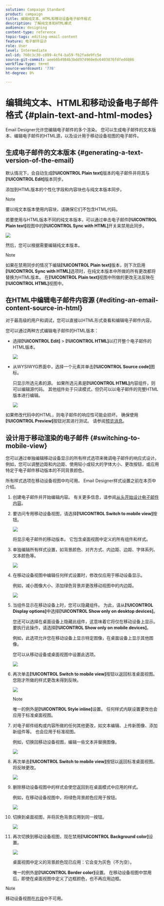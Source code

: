 ```yaml
---
solution: Campaign Standard
product: campaign
title: 编辑纯文本、HTML和移动设备电子邮件格式
description: 了解纯文本和HTML模式
audience: designing
content-type: reference
topic-tags: editing-email-content
feature: 电子邮件设计
role: User
level: Intermediate
exl-id: 760c3c30-c899-4cf4-ba59-fb2fade9fc5e
source-git-commit: aeeb6b4984b3bdd974960e8c6403876fdfedd886
workflow-type: tm+mt
source-wordcount: '778'
ht-degree: 0%

---
```


# 编辑纯文本、HTML和移动设备电子邮件格式 {#plain-text-and-html-modes}

Email Designer允许您编辑电子邮件的多个渲染。 您可以生成电子邮件的文本版本、编辑电子邮件的HTML源，以及设计用于移动设备视图的电子邮件。

## 生成电子邮件的文本版本 {#generating-a-text-version-of-the-email}

默认情况下，会自动生成&#x200B;**[!UICONTROL Plain text]**&#x200B;版本的电子邮件并将其与&#x200B;**[!UICONTROL Edit]**&#x200B;版本同步。

添加到HTML版本的个性化字段和内容块也与纯文本版本同步。

>[!NOTE]
>
>要以纯文本版本使用内容块，请确保它们不包含HTML代码。

若要使用与HTML版本不同的纯文本版本，可以通过单击电子邮件&#x200B;**[!UICONTROL Plain text]**&#x200B;视图中的&#x200B;**[!UICONTROL Sync with HTML]**&#x200B;开关来禁用此同步。

![](assets/email_designer_textversion.png)

然后，您可以根据需要编辑纯文本版本。

>[!NOTE]
>
>如果在禁用同步的情况下编辑&#x200B;**[!UICONTROL Plain text]**&#x200B;版本，则下次启用&#x200B;**[!UICONTROL Sync with HTML]**&#x200B;选项时，在纯文本版本中所做的所有更改都将替换为HTML版本。 在&#x200B;**[!UICONTROL Plain text]**&#x200B;视图中所做的更改无法反映在&#x200B;**[!UICONTROL HTML]**&#x200B;视图中。

## 在HTML中编辑电子邮件内容源 {#editing-an-email-content-source-in-html}

对于最高级的用户和调试，您可以直接以HTML形式查看和编辑电子邮件内容。

您可以通过两种方式编辑电子邮件的HTML版本：

* 选择&#x200B;**[!UICONTROL Edit]** > **[!UICONTROL HTML]**&#x200B;以打开整个电子邮件的HTML版本。

   ![](assets/email_designer_html1.png)

* 从WYSIWYG界面中，选择一个元素并单击&#x200B;**[!UICONTROL Source code]**&#x200B;图标。

   只显示所选元素的源。 如果所选元素是&#x200B;**[!UICONTROL HTML]**&#x200B;内容组件，则可以编辑源代码。 其他组件处于只读模式，但仍可以以电子邮件的完整HTML版本进行编辑。

   ![](assets/email_designer_html2.png)

如果修改代码中的HTML，则电子邮件的响应性可能会损坏。 确保使用&#x200B;**[!UICONTROL Preview]**&#x200B;按钮对其进行测试。 请参阅[预览消息](../../sending/using/previewing-messages.md)。

## 设计用于移动渲染的电子邮件 {#switching-to-mobile-view}

您可以通过单独编辑移动设备显示的所有样式选项来微调电子邮件的响应式设计。 例如，您可以调整边距和内边距、使用较小或较大的字体大小、更改按钮，或应用特定于电子邮件移动版本的不同背景颜色。

所有样式选项在移动设备视图中均可用。 Email Designer样式设置之前在本页中介绍。

1. 创建电子邮件并开始编辑内容。 有关更多信息，请参阅[从头开始设计电子邮件内容](../../designing/using/designing-from-scratch.md#designing-an-email-content-from-scratch)。
1. 要访问专用移动设备视图，请选择&#x200B;**[!UICONTROL Switch to mobile view]**&#x200B;按钮。

   ![](assets/email_designer_mobile_view_switch.png)

   将显示电子邮件的移动版本。 它包含桌面视图中定义的所有组件和样式。

1. 单独编辑所有样式设置，如背景颜色、对齐方式、内边距、边距、字体系列、文本颜色等。

   ![](assets/email_designer_mobile_view.png)

1. 在移动设备视图中编辑任何样式设置时，修改仅应用于移动设备显示。

   例如，减小图像大小、添加绿色背景并更改移动视图中的内边距。

   ![](assets/email_designer_mobile_view_change.png)

1. 当组件显示在移动设备上时，您可以隐藏组件。 为此，请从&#x200B;**[!UICONTROL Display options]**&#x200B;中选择&#x200B;**[!UICONTROL Show only on desktop devices]**。

   您还可以选择在桌面设备上隐藏此组件，这意味着它将仅在移动设备上显示。 要执行此操作，请选择&#x200B;**[!UICONTROL Show only on mobile devices]**。

   例如，此选项允许您在移动设备上显示特定图像，在桌面设备上显示其他图像。

   您可以从移动设备或桌面视图中设置此选项。

   ![](assets/email_designer_mobile_hide.png)

1. 再次单击&#x200B;**[!UICONTROL Switch to mobile view]**&#x200B;按钮以返回标准桌面视图。 您刚才所做的样式更改未得到反映。

   ![](assets/email_designer_mobile_view_desktop_no-change.png)

   >[!NOTE]
   >
   >唯一的例外是&#x200B;**[!UICONTROL Style inline]**&#x200B;设置。 任何样式内联设置更改也会应用于标准桌面视图。

1. 对电子邮件结构或内容所做的任何其他更改，如文本编辑、上传新图像、添加新组件等。 也会应用于标准视图。

   例如，切换回移动设备视图，编辑一些文本并替换图像。

   ![](assets/email_designer_mobile_view_change_content.png)

1. 再次单击&#x200B;**[!UICONTROL Switch to mobile view]**&#x200B;按钮以返回标准桌面视图。 将反映更改。

   ![](assets/email_designer_mobile_view_desktop_content-change.png)

1. 删除移动设备视图中的样式会使您返回到在桌面模式中应用的样式。

   例如，在移动设备视图中，将绿色背景颜色应用于按钮。

   ![](assets/email_designer_mobile_view_background_mobile.png)

1. 切换到桌面视图，并将灰色背景应用到同一按钮。

   ![](assets/email_designer_mobile_view_background_desktop.png)

1. 再次切换到移动设备视图，现在禁用&#x200B;**[!UICONTROL Background color]**&#x200B;设置。

   ![](assets/email_designer_mobile_view_background_mobile_disabled.png)

   桌面视图中定义的背景颜色现已应用：它会变为灰色（不为空）。

   唯一的例外是&#x200B;**[!UICONTROL Border color]**&#x200B;设置。 在移动设备视图中禁用后，即使在桌面视图中定义了边框颜色，也不再应用边框。

>[!NOTE]
>
>移动设备视图在[片段](../../designing/using/using-reusable-content.md#about-fragments)中不可用。
